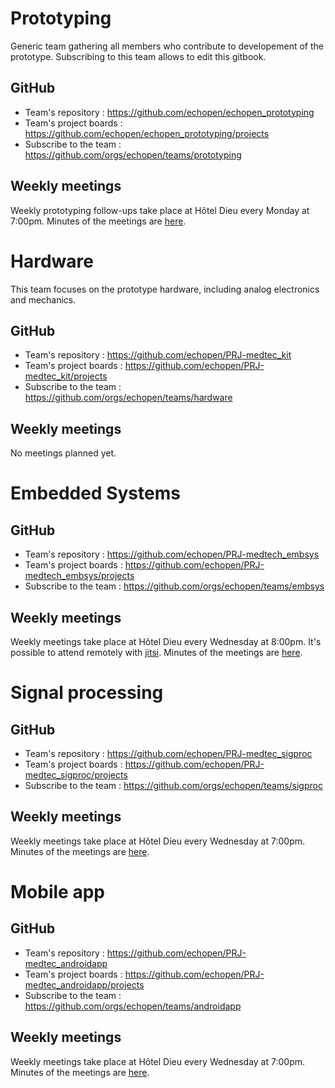 # Prototyping
Generic team gathering all members who contribute to developement of the prototype. Subscribing to this team allows to edit this gitbook.

## GitHub
- Team's repository : <https://github.com/echopen/echopen_prototyping>
- Team's project boards : <https://github.com/echopen/echopen_prototyping/projects>
- Subscribe to the team : <https://github.com/orgs/echopen/teams/prototyping>

## Weekly meetings
Weekly prototyping follow-ups take place at Hôtel Dieu every Monday at 7:00pm.
Minutes of the meetings are [here](../followup/weekly_meeting.md).


# Hardware
This team focuses on the prototype hardware, including analog electronics and mechanics. 

## GitHub
- Team's repository : <https://github.com/echopen/PRJ-medtec_kit>
- Team's project boards : <https://github.com/echopen/PRJ-medtec_kit/projects>
- Subscribe to the team : <https://github.com/orgs/echopen/teams/hardware>

## Weekly meetings
No meetings planned yet.

# Embedded Systems

## GitHub
- Team's repository : <https://github.com/echopen/PRJ-medtech_embsys>
- Team's project boards : <https://github.com/echopen/PRJ-medtech_embsys/projects>
- Subscribe to the team : <https://github.com/orgs/echopen/teams/embsys>

## Weekly meetings
Weekly meetings take place at Hôtel Dieu every Wednesday at 8:00pm. It's possible to attend remotely with [jitsi](https://meet.jit.si/echopenEmbedded).
Minutes of the meetings are [here](../followup/meetings_embsys.md).

# Signal processing

## GitHub
- Team's repository : <https://github.com/echopen/PRJ-medtec_sigproc>
- Team's project boards : <https://github.com/echopen/PRJ-medtec_sigproc/projects>
- Subscribe to the team : <https://github.com/orgs/echopen/teams/sigproc>

## Weekly meetings
Weekly meetings take place at Hôtel Dieu every Wednesday at 7:00pm. 
Minutes of the meetings are [here](../followup/meetings_sigproc.md).


# Mobile app

## GitHub
- Team's repository : <https://github.com/echopen/PRJ-medtec_androidapp>
- Team's project boards : <https://github.com/echopen/PRJ-medtec_androidapp/projects>
- Subscribe to the team : <https://github.com/orgs/echopen/teams/androidapp>

## Weekly meetings
Weekly meetings take place at Hôtel Dieu every Wednesday at 7:00pm. 
Minutes of the meetings are [here](../followup/meetings_app.md).
